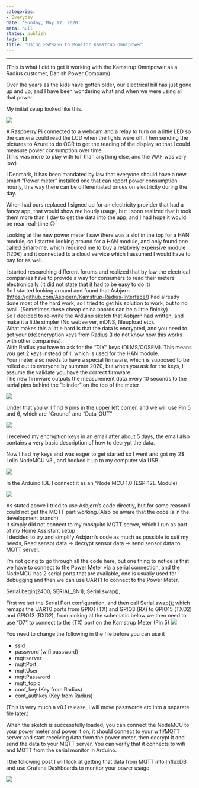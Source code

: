 ```yaml
---
categories:
- Everyday
date: 'Sunday, May 17, 2020'
meta: null
status: publish
tags: []
title: 'Using ESP8266 to Monitor Kamstrup Omnipower'
---
```

---

(This is what I did to get it working with the Kamstrup Omnipower as a Radius customer, Danish Power Company)

Over the years as the kids have gotten older, our electrical bill has just gone up and up, and I have been wondering what and when we were using all that power. 

My initial setup looked like this.

![](../../static/assets/images/oldsetup.png)

A Raspberry Pi connected to a webcam and a relay to turn on a little LED so the camera could read the LCD when the lights were off. Then sending the pictures to Azure to do OCR to get the reading of the display so that I could measure power consumption over time.  
(This was more to play with IoT than anything else, and the WAF was very low)

I Denmark, it has been mandated by law that everyone should have a new smart “Power meter” installed one that can report power consumption hourly,  this way there can be differentiated prices on electricity  during the day.  

When had ours replaced I signed up for an electricity provider that had a fancy app, that would show me hourly usage, but I soon realized that it took them more than 1 day to get the data into the app, and I had hope it would be near real-time ☹  

Looking at the new power meter I saw there was a slot in the top for a HAN module, so I started looking around for a HAN module, and only found one called Smart-me, which required me to buy a relatively expensive module (120€) and it connected to a cloud service which I assumed I would have to pay for as well.  

I started researching different forums and realized that by law the electrical companies have to provide a way for consumers to read their meters electronically (It did not state that it had to be easy to do it)  
So I started looking around and found that Asbjørn (https://github.com/Asbjoern/Kamstrup-Radius-Interface/) had already done most of the hard work, so I tried to get his solution to work, but to no avail. (Sometimes these cheap china boards can be a little finicky)  
So I decided to re-write the Arduino sketch that Asbjørn had written, and make it a little simpler (No webserver, mDNS, fileupload etc).  
What makes this a little hard is that the data is encrypted, and you need to get your (de)encryption keys from Radius (I do not know how this works with other companies).  
With Radius you have to ask for the “DIY” keys (DLMS/COSEM). This means you get 2 keys instead of 1, which is used for the HAN module.  
Your meter also needs to have a special firmware, which is supposed to be rolled out to everyone by summer 2020, but when you ask for the keys, I assume the validate you have the correct firmware.  
The new firmware outputs the measurement data every 10 seconds to the serial pins behind the “blinder” on the top of the meter

![](../../static/assets/images/kamstrupblinder.png)
 
Under that you will find 6 pins in the upper left corner, and we will use Pin 5 and 6, which are “Ground” and “Data_OUT”

 ![](../../static/assets/images/pinout.png)

I received my encryption keys in an email after about 5 days, the email also contains a very basic description of how to decrypt the data. 

Now I had my keys and was eager to get started so I  went and got my 2$ Lolin NodeMCU v3 , and hooked it up to my computer via USB.

![](../../static/assets/images/lolinesp8266.png)

In the Arduino IDE I connect it as an “Node MCU 1.0 (ESP-12E Module)

![](../../static/assets/images/arduino_ide_lolin.png)

As stated above I tried to use Asbjørn’s code directly, but  for some reason I could not get the MQTT part working.(Also be aware that the code is in the development branch)   
It simply did not connect to my mosquito MQTT server, which I run as part of my Home Assistant setup  
I decided to try and simplify Asbjørn’s code as much as possible to suit my needs, Read sensor data -> decrypt sensor data -> send sensor data to MQTT server. 

I’m not going to go through all the code here, but one thing to notice is that we have to connect to the Power Meter via a serial connection, and the NodeMCU has 2 serial ports that are available, one is usually used for debugging and then we can use UART1 to connect to the Power Meter.
  
  Serial.begin(2400, SERIAL_8N1);
  Serial.swap();

First we set the Serial Port configuration, and then call Serial.swap(); which remaps the UART0 ports from GPIO1 (TX) and GPIO3 (RX) to GPIO15 (TXD2) and GPIO13 (RXD2), from looking at the schematic below we then need to use “D7” to connect to the (TX) port on the Kamstrup Meter (Pin 5)
![](../../static/assets/images/lolin_pinout.png)

You need to change the following in the file before you can use it

*	ssid 
*	password (wifi password)
*	mqttserver
*	mqttPort
*	mqttUser
*	mqttPassword
*	mqtt_topic
*	conf_key (Key from Radius)
*	cont_authkey (Key from Radius)

(This is very much a v0.1 release, I will move passwords etc into a separate file later.)  

When the sketch is successfully loaded, you can connect the NodeMCU to your power meter and power it on, it should connect to your wifi/MQTT server and start receiving data from the power meter, then decrypt it and send the data to your MQTT server. You can verify that it connects to wifi and MQTT from the serial monitor in Arduino.

I the following post I will look at getting that data from MQTT into InfluxDB and use Grafana Dashboards to monitor your power usage.

![](../../static/assets/images/powerusage_grafana.png)